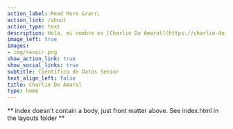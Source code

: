 ```yaml
---
action_label: Read More &rarr;
action_link: /about
action_type: text
description: Hola, mi nombre es [Charlie Do Amaral](https://charlie-do-amaral.netlify.app), soy CO-Fundador de `10x Faster for Data Science`, mi objetivo es proporcionarte conocimientos y herramientas de `Machine Learninng` fáciles de comprender, accesibles y que te inspiren a concretar tus sueños de ser científico de datos.
image_left: true
images:
- img/revoir.png
show_action_link: true
show_social_links: true
subtitle: Científico de Datos Senior
text_align_left: false
title: Charlie Do Amaral
type: home
---
```


** index doesn't contain a body, just front matter above.
See index.html in the layouts folder **
